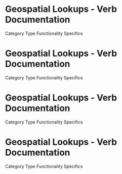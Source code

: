  
# Geospatial Lookups - Verb Documentation
 
Category                  Type                      Functionality             Specifics                
 
# Geospatial Lookups - Verb Documentation
 
Category                  Type                      Functionality             Specifics                
 
# Geospatial Lookups - Verb Documentation
 
Category                  Type                      Functionality             Specifics                
 
# Geospatial Lookups - Verb Documentation
 
Category                  Type                      Functionality             Specifics                
